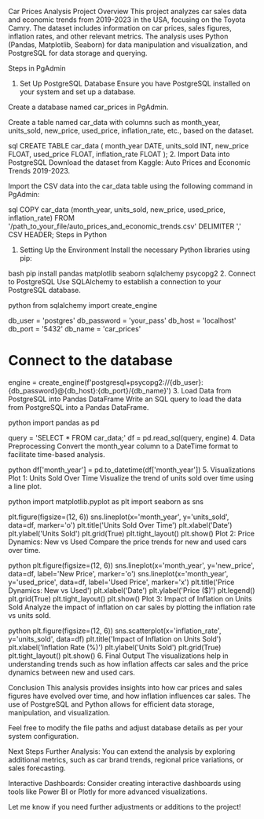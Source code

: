Car Prices Analysis Project
Overview
This project analyzes car sales data and economic trends from 2019-2023 in the USA, focusing on the Toyota Camry. The dataset includes information on car prices, sales figures, inflation rates, and other relevant metrics. The analysis uses Python (Pandas, Matplotlib, Seaborn) for data manipulation and visualization, and PostgreSQL for data storage and querying.


Steps in PgAdmin
1. Set Up PostgreSQL Database
Ensure you have PostgreSQL installed on your system and set up a database.

Create a database named car_prices in PgAdmin.

Create a table named car_data with columns such as month_year, units_sold, new_price, used_price, inflation_rate, etc., based on the dataset.

sql
CREATE TABLE car_data (
    month_year DATE,
    units_sold INT,
    new_price FLOAT,
    used_price FLOAT,
    inflation_rate FLOAT
);
2. Import Data into PostgreSQL
Download the dataset from Kaggle: Auto Prices and Economic Trends 2019-2023.

Import the CSV data into the car_data table using the following command in PgAdmin:

sql
COPY car_data (month_year, units_sold, new_price, used_price, inflation_rate)
FROM '/path_to_your_file/auto_prices_and_economic_trends.csv' DELIMITER ',' CSV HEADER;
Steps in Python
1. Setting Up the Environment
Install the necessary Python libraries using pip:

bash
pip install pandas matplotlib seaborn sqlalchemy psycopg2
2. Connect to PostgreSQL
Use SQLAlchemy to establish a connection to your PostgreSQL database.

python
from sqlalchemy import create_engine

db_user = 'postgres'
db_password = 'your_pass'
db_host = 'localhost'
db_port = '5432'
db_name = 'car_prices'

# Connect to the database
engine = create_engine(f'postgresql+psycopg2://{db_user}:{db_password}@{db_host}:{db_port}/{db_name}')
3. Load Data from PostgreSQL into Pandas DataFrame
Write an SQL query to load the data from PostgreSQL into a Pandas DataFrame.

python
import pandas as pd

query = 'SELECT * FROM car_data;'
df = pd.read_sql(query, engine)
4. Data Preprocessing
Convert the month_year column to a DateTime format to facilitate time-based analysis.

python
df['month_year'] = pd.to_datetime(df['month_year'])
5. Visualizations
Plot 1: Units Sold Over Time
Visualize the trend of units sold over time using a line plot.

python
import matplotlib.pyplot as plt
import seaborn as sns

plt.figure(figsize=(12, 6))
sns.lineplot(x='month_year', y='units_sold', data=df, marker='o')
plt.title('Units Sold Over Time')
plt.xlabel('Date')
plt.ylabel('Units Sold')
plt.grid(True)
plt.tight_layout()
plt.show()
Plot 2: Price Dynamics: New vs Used
Compare the price trends for new and used cars over time.

python
plt.figure(figsize=(12, 6))
sns.lineplot(x='month_year', y='new_price', data=df, label='New Price', marker='o')
sns.lineplot(x='month_year', y='used_price', data=df, label='Used Price', marker='x')
plt.title('Price Dynamics: New vs Used')
plt.xlabel('Date')
plt.ylabel('Price ($)')
plt.legend()
plt.grid(True)
plt.tight_layout()
plt.show()
Plot 3: Impact of Inflation on Units Sold
Analyze the impact of inflation on car sales by plotting the inflation rate vs units sold.

python
plt.figure(figsize=(12, 6))
sns.scatterplot(x='inflation_rate', y='units_sold', data=df)
plt.title('Impact of Inflation on Units Sold')
plt.xlabel('Inflation Rate (%)')
plt.ylabel('Units Sold')
plt.grid(True)
plt.tight_layout()
plt.show()
6. Final Output
The visualizations help in understanding trends such as how inflation affects car sales and the price dynamics between new and used cars.

Conclusion
This analysis provides insights into how car prices and sales figures have evolved over time, and how inflation influences car sales. The use of PostgreSQL and Python allows for efficient data storage, manipulation, and visualization.

Feel free to modify the file paths and adjust database details as per your system configuration.

Next Steps
Further Analysis: You can extend the analysis by exploring additional metrics, such as car brand trends, regional price variations, or sales forecasting.

Interactive Dashboards: Consider creating interactive dashboards using tools like Power BI or Plotly for more advanced visualizations.

Let me know if you need further adjustments or additions to the project!
